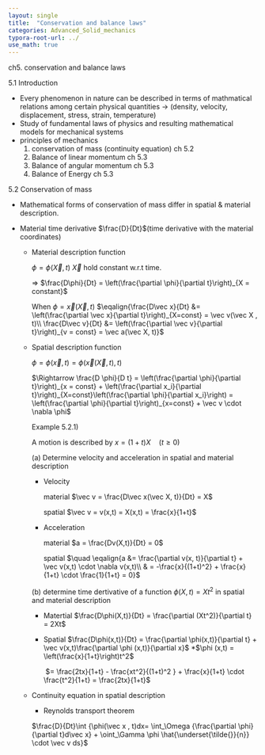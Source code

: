 ```yaml
---
layout: single
title:  "Conservation and balance laws"
categories: Advanced_Solid_mechanics
typora-root-url: ../
use_math: true
---
```


ch5. conservation and balance laws

5.1 Introduction

- Every phenomenon in nature can be described in terms of mathmatical relations among certain physical quantities $\to$ (density, velocity, displacement, stress, strain, temperature)
- Study of fundamental laws of physics and resulting mathematical models for mechanical systems
- principles of mechanics
  1. conservation of mass (continuity equation) ch 5.2
  2. Balance of linear momentum ch 5.3
  3. Balance of angular momentum ch 5.3
  4. Balance of Energy ch 5.3

5.2 Conservation of mass

- Mathematical forms of conservation of mass differ in spatial & material description.

- Material time derivative $\frac{D}{Dt}$(time derivative with the material coordinates)

  - Material description function

    $\phi = \phi(\vec X, t)$   $\vec X$ hold constant w.r.t time.

    $\Rightarrow$ $\frac{D\phi}{Dt} = \left(\frac{\partial \phi}{\partial t}\right)_{X = constant}$

    When $\phi = \vec x(\vec X, t)$	$\eqalign{\frac{D\vec x}{Dt} &= \left(\frac{\partial \vec x}{\partial t}\right)_{X=const} = \vec v(\vec X , t)\\
    \frac{D\vec v}{Dt} &= \left(\frac{\partial \vec v}{\partial t}\right)_{v = const} = \vec a(\vec X, t)}$

  - Spatial description function

    $\phi = \phi(\vec x, t) = \phi(\vec x(\vec X, t), t)$

    $\Rightarrow \frac{D \phi}{D t} = \left(\frac{\partial \phi}{\partial t}\right)_{x = const} + \left(\frac{\partial x_i}{\partial t}\right)_{X=const}\left(\frac{\partial \phi}{\partial x_i}\right) = \left(\frac{\partial \phi}{\partial t}\right)_{x=const} + \vec v \cdot \nabla \phi$

    

    Example 5.2.1)

    A motion is described by $x = (1+t)X \quad (t \geq 0)$

    (a) Determine velocity and acceleration in spatial and material description

    - Velocity

      material	$\vec v = \frac{D\vec x(\vec X, t)}{Dt} = X$

      spatial 	  $\vec v = v(x,t) = X(x,t) = \frac{x}{1+t}$

    - Acceleration

      material	$a = \frac{Dv(X,t)}{Dt} = 0$

      spatial       $\quad \eqalign{a &= \frac{\partial v(x, t)}{\partial t} + \vec v(x,t) \cdot \nabla v(x,t)\\
      & = -\frac{x}{(1+t)^2} + \frac{x}{1+t} \cdot \frac{1}{1+t} = 0}$

    (b) determine time dertivative of a function $\phi(X, t) = Xt^2$ in spatial and material description

    - Matertial	$\frac{D\phi(X,t)}{Dt} = \frac{\partial (Xt^2)}{\partial t} = 2Xt$

    - Spatial            $\frac{D\phi(x,t)}{Dt} = \frac{\partial \phi(x,t)}{\partial t} + \vec v(x,t)\frac{\partial \phi (x,t)}{\partial x}$ 	*$\phi (x,t) = \left(\frac{x}{1+t}\right)t^2$

      ​				      $= \frac{2tx}{1+t} - \frac{xt^2}{(1+t)^2 } + \frac{x}{1+t} \cdot \frac{t^2}{1+t} = \frac{2tx}{1+t}$

  - Continuity equation in spatial description

    - Reynolds transport theorem

    $\frac{D}{Dt}\int {\phi(\vec x , t)dx= \int_\Omega {\frac{\partial \phi}{\partial t}d\vec x} + \oint_\Gamma \phi \hat{\underset{\tilde{}}{n}} \cdot \vec v ds}$

    

    

    

    

    

    

    

    